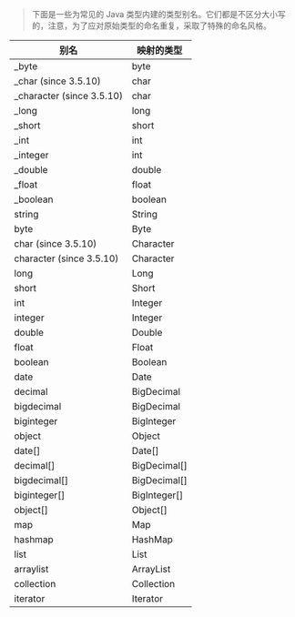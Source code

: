 >下面是一些为常见的 Java 类型内建的类型别名。它们都是不区分大小写的，注意，为了应对原始类型的命名重复，采取了特殊的命名风格。

<table border="0" class="table table-striped">
          <thead>
            
<tr class="a">
              
<th>
                &#x522b;&#x540d;
              </th>
              
<th>
                &#x6620;&#x5c04;&#x7684;&#x7c7b;&#x578b;
              </th>
            </tr>
          </thead>
          <tbody>
            
<tr class="b">
              
<td align="left">
                _byte
              </td>
              
<td>
                byte
              </td>
            </tr>
            
<tr class="a">
              
<td align="left">
                _char (since 3.5.10)
              </td>
              
<td>
                char
              </td>
            </tr>
            
<tr class="b">
              
<td align="left">
                _character (since 3.5.10)
              </td>
              
<td>
                char
              </td>
            </tr>
            
<tr class="a">
              
<td align="left">
                _long
              </td>
              
<td>
                long
              </td>
            </tr>
            
<tr class="b">
              
<td align="left">
                _short
              </td>
              
<td>
                short
              </td>
            </tr>
            
<tr class="a">
              
<td align="left">
                _int
              </td>
              
<td>
                int
              </td>
            </tr>
            
<tr class="b">
              
<td align="left">
                _integer
              </td>
              
<td>
                int
              </td>
            </tr>
            
<tr class="a">
              
<td align="left">
                _double
              </td>
              
<td>
                double
              </td>
            </tr>
            
<tr class="b">
              
<td align="left">
                _float
              </td>
              
<td>
                float
              </td>
            </tr>
            
<tr class="a">
              
<td align="left">
                _boolean
              </td>
              
<td>
                boolean
              </td>
            </tr>
            
<tr class="b">
              
<td align="left">
                string
              </td>
              
<td>
                String
              </td>
            </tr>
            
<tr class="a">
              
<td align="left">
                byte
              </td>
              
<td>
                Byte
              </td>
            </tr>
            
<tr class="b">
              
<td align="left">
                char (since 3.5.10)
              </td>
              
<td>
                Character
              </td>
            </tr>
            
<tr class="a">
              
<td align="left">
                character (since 3.5.10)
              </td>
              
<td>
                Character
              </td>
            </tr>
            
<tr class="b">
              
<td align="left">
                long
              </td>
              
<td>
                Long
              </td>
            </tr>
            
<tr class="a">
              
<td align="left">
                short
              </td>
              
<td>
                Short
              </td>
            </tr>
            
<tr class="b">
              
<td align="left">
                int
              </td>
              
<td>
                Integer
              </td>
            </tr>
            
<tr class="a">
              
<td align="left">
                integer
              </td>
              
<td>
                Integer
              </td>
            </tr>
            
<tr class="b">
              
<td align="left">
                double
              </td>
              
<td>
                Double
              </td>
            </tr>
            
<tr class="a">
              
<td align="left">
                float
              </td>
              
<td>
                Float
              </td>
            </tr>
            
<tr class="b">
              
<td align="left">
                boolean
              </td>
              
<td>
                Boolean
              </td>
            </tr>
            
<tr class="a">
              
<td align="left">
                date
              </td>
              
<td>
                Date
              </td>
            </tr>
            
<tr class="b">
              
<td align="left">
                decimal
              </td>
              
<td>
                BigDecimal
              </td>
            </tr>
            
<tr class="a">
              
<td align="left">
                bigdecimal
              </td>
              
<td>
                BigDecimal
              </td>
            </tr>
            
<tr class="b">
              
<td align="left">
                biginteger
              </td>
              
<td>
                BigInteger
              </td>
            </tr>
            
<tr class="a">
              
<td align="left">
                object
              </td>
              
<td>
                Object
              </td>
            </tr>
            
<tr class="b">
              
<td align="left">
                date[]
              </td>
              
<td>
                Date[]
              </td>
            </tr>
            
<tr class="a">
              
<td align="left">
                decimal[]
              </td>
              
<td>
                BigDecimal[]
              </td>
            </tr>
            
<tr class="b">
              
<td align="left">
                bigdecimal[]
              </td>
              
<td>
                BigDecimal[]
              </td>
            </tr>
            
<tr class="a">
              
<td align="left">
                biginteger[]
              </td>
              
<td>
                BigInteger[]
              </td>
            </tr>
            
<tr class="b">
              
<td align="left">
                object[]
              </td>
              
<td>
                Object[]
              </td>
            </tr>
            
<tr class="a">
              
<td align="left">
                map
              </td>
              
<td>
                Map
              </td>
            </tr>
            
<tr class="b">
              
<td align="left">
                hashmap
              </td>
              
<td>
                HashMap
              </td>
            </tr>
            
<tr class="a">
              
<td align="left">
                list
              </td>
              
<td>
                List
              </td>
            </tr>
            
<tr class="b">
              
<td align="left">
                arraylist
              </td>
              
<td>
                ArrayList
              </td>
            </tr>
            
<tr class="a">
              
<td align="left">
                collection
              </td>
              
<td>
                Collection
              </td>
            </tr>
            
<tr class="b">
              
<td align="left">
                iterator
              </td>
              
<td>
                Iterator
              </td>
            </tr>
          </tbody>
        </table>